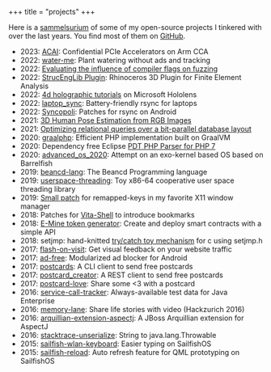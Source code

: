 +++
title = "projects"
+++

Here is a [sammelsurium](https://en.wiktionary.org/wiki/sammelsurium) of some of
my open-source projects I tinkered with over the last years. You find most of them on [GitHub](https://github.com/abertschi).

- 2023: [ACAI](/blog/2023/cca-trusted-periph/): Confidential PCIe Accelerators on Arm CCA
- 2022: [water-me](https://github.com/abertschi/water-me): Plant watering without ads and tracking
- 2022: [Evaluating the influence of compiler flags on fuzzing](https://github.com/abertschi/influence_compiler_flags_on_fuzzing) 
- 2022: [StrucEngLib Plugin](https://github.com/kfmResearch-NumericsTeam/StrucEng_Library_Plug_in/tree/018f8e5e3be188d9f037126eaf4e8605973cc507): Rhinoceros 3D Plugin for Finite Element Analysis
- 2022: [4d holographic tutorials](https://github.com/abertschi/4d-holographic-tutorials) on Microsoft Hololens
- 2022: [laptop_sync](https://github.com/abertschi/laptop_sync): Battery-friendly rsync for laptops
- 2022: [Syncopoli](https://web.archive.org/save/https://gitlab.com/fengshaun/syncopoli/-/merge_requests/23):  Patches for rsync on Android
- 2021: [3D Human Pose Estimation from RGB Images](./machine-perception-2021-report.pdf)
- 2021: [Optimizing relational queries over a bit-parallel database layout](./db_intrinsics_report.pdf)
- 2020: [graalphp](/blog/2020/building-graalphp/): Efficient PHP implementation built on GraalVM
- 2020: Dependency free Eclipse [PDT PHP Parser for PHP 7](https://github.com/abertschi/graalphp/tree/master/graalphp-parser)
- 2020: [advanced_os_2020](./aos-report.pdf): Attempt on an exo-kernel based OS based on Barrelfish
- 2019: [beancd-lang](https://github.com/abertschi/beancd-lang): The Beancd Programming language
- 2019: [userspace-threading](https://github.com/abertschi/userspace-threading): Toy x86-64 cooperative user space threading library
- 2019: [Small patch](https://github.com/stumpwm/stumpwm/pull/629) for remapped-keys in my favorite X11 window manager 
- 2018: Patches for [Vita-Shell](https://github.com/TheOfficialFloW/VitaShell/pull/487) to introduce bookmarks
- 2018: [E-Mine token generator](https://github.com/abertschi/e-mine-web): Create and deploy smart contracts with a simple API  
- 2018: setjmp: hand-knitted [try/catch toy mechanism](https://github.com/abertschi/setjmp) for c using setjmp.h
- 2017: [flash-on-visit](https://github.com/abertschi/flash-on-visit): Get visual feedback on your website traffic
- 2017: [ad-free](/blog/2022/building-adfree/): Modularized ad blocker for Android
- 2017: [postcards](https://github.com/abertschi/postcards): A CLI client to send free postcards
- 2017: [postcard_creator](https://github.com/abertschi/postcard_creator_wrapper): A REST client to send free postcards
- 2017: [postcard-love](https://github.com/abertschi/postcard-love): Share some <3 with a postcard
- 2016: [service-call-tracker](https://github.com/abertschi/service-call-tracker): Always-available test data for Java Enterprise
- 2016: [memory-lane](https://github.com/abertschi/memory-lane): Share life stories with video (Hackzurich 2016)
- 2016: [arquillian-extension-aspectj](https://github.com/abertschi/arquillian-extension-aspectj): A JBoss Arquillian extension for AspectJ
- 2016: [stacktrace-unserialize](https://github.com/abertschi/stacktrace-unserialize): String to java.lang.Throwable
- 2015: [sailfish-wlan-keyboard](https://github.com/abertschi/sailfish-wlan-keyboard): Easier typing on SailfishOS
- 2015: [sailfish-reload](https://github.com/abertschi/sailfish-reload): Auto refresh feature for QML prototyping on SailfishOS





